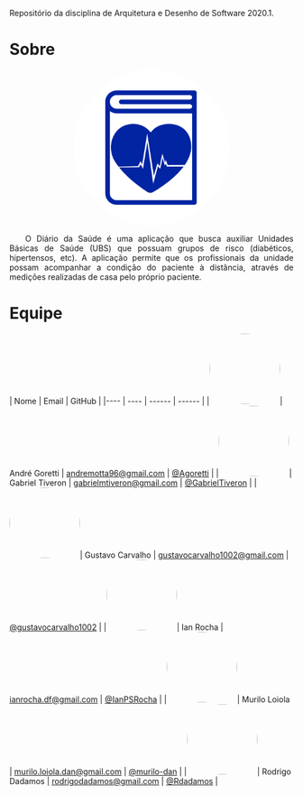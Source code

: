   Repositório da disciplina de Arquitetura e Desenho de Software 2020.1.

# Sobre

<img src="./img/logo.png" alt="Logo" style="margin: 0 auto; display:block; border-radius: 50%">

<p align="justify">&emsp;&emsp;O Diário da Saúde é uma aplicação que busca auxiliar Unidades Básicas de Saúde (UBS) que possuam grupos de risco (diabéticos, hipertensos, etc). A aplicação permite que os profissionais da unidade possam acompanhar a condição do paciente à distância, através de medições realizadas de casa pelo próprio paciente.</p>

# Equipe


<div class="table_middle_align">
  
| Nome |	Email |	GitHub |
|---- | ---- | ------ | ------ |
|<img width="125" height="125" style="border-radius: 50%" src="https://avatars2.githubusercontent.com/u/40605515?s=460&v=4">| André Goretti |	andremotta96@gmail.com |	[@Agoretti](https://github.com/Agoretti) |
|<img width="125" height="125" style="border-radius: 50%" src="https://avatars3.githubusercontent.com/u/38288533?s=400&u=e35ada40392695b7a1fa060fc187d97245ad394e&v=4">| Gabriel Tiveron |	gabrielmtiveron@gmail.com | [@GabrielTiveron](https://github.com/GabrielTiveron) |
|<img width="125" height="125" style="border-radius: 50%" src="https://avatars1.githubusercontent.com/u/23438547?s=400&u=cc927734d57a99e6e1a4c72cfe371617ef52ffc0&v=4">| Gustavo Carvalho |	gustavocarvalho1002@gmail.com |	[@gustavocarvalho1002](https://github.com/gustavocarvalho1002) |
|<img width="125" height="125" style="border-radius: 50%" src="https://avatars2.githubusercontent.com/u/42422835?s=460&v=4">| Ian Rocha |	ianrocha.df@gmail.com |	[@IanPSRocha](https://github.com/IanPSRocha) |
|<img width="125" height="125" style="border-radius: 50%" src="https://avatars2.githubusercontent.com/u/48605413?s=460&v=4">| Murilo Loiola |	murilo.loiola.dan@gmail.com |	[@murilo-dan](https://github.com/murilo-dan) |
|<img width="125" height="125" style="border-radius: 50%" src="https://avatars0.githubusercontent.com/u/17864231?s=460&v=4">| Rodrigo Dadamos |	rodrigodadamos@gmail.com |	[@Rdadamos](https://github.com/Rdadamos) |

</div>
